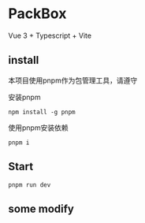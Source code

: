 # PackBox
Vue 3 + Typescript + Vite

## install
本项目使用pnpm作为包管理工具，请遵守

安装pnpm
```
npm install -g pnpm
```

使用pnpm安装依赖
```
pnpm i
```

## Start

```
pnpm run dev
```

## some modify
